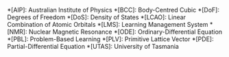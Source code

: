 *[AIP]: Australian Institute of Physics
*[BCC]: Body-Centred Cubic
*[DoF]: Degrees of Freedom
*[DoS]: Density of States
*[LCAO]: Linear Combination of Atomic Orbitals
*[LMS]: Learning Management System
*[NMR]: Nuclear Magnetic Resonance
*[ODE]: Ordinary-Differential Equation
*[PBL]: Problem-Based Learning
*[PLV]: Primitive Lattice Vector
*[PDE]: Partial-Differential Equation
*[UTAS]: University of Tasmania
